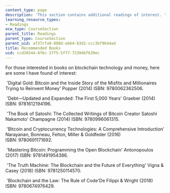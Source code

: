 ```yaml
---
content_type: page
description: 'This section contains additional readings of interest. '
learning_resource_types:
- Readings
ocw_type: CourseSection
parent_title: Readings
parent_type: CourseSection
parent_uid: af37cfa9-888d-eb64-b3d1-ccc3bf9644ad
title: Recommended Books
uid: ccd36544-8fbc-37f5-5ff7-72394bf639ec
---
```


For those interested in books on blockchain technology and money, here are some I have found of interest:

 'Digital Gold: Bitcoin and the Inside Story of the Misfits and Millionaires Trying to Reinvent Money' Popper (2014) ISBN: 9780062362506.

 'Debt—Updated and Expanded: The First 5,000 Years' Graeber (2014) ISBN: 9781612194196.

 'The Book of Satoshi: The Collected Writings of Bitcoin Creator Satoshi Nakamoto' Champagne (2014) ISBN: 9780996061315.

 'Bitcoin and Cryptocurrency Technologies: A Comprehensive Introduction' Narayanan, Bonneau, Felton, Miller & Goldfeder (2016) ISBN: 9780691171692.

 'Mastering Bitcoin: Programming the Open Blockchain' Antonopoulos (2017) ISBN: 9781491954386.

 'The Truth Machine: The Blockchain and the Future of Everything' Vigna & Casey (2018) ISBN: 9781250114570.

 'Blockchain and the Law: The Rule of Code'De Filippi & Wright (2018) ISBN: 9780674976429.